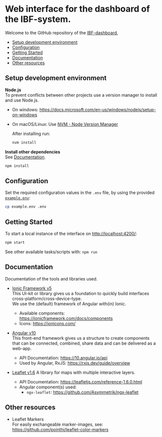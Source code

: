 # Web interface for the dashboard of the IBF-system.

Welcome to the GitHub repository of the [IBF-dashboard](http://ibf-system.westeurope.cloudapp.azure.com/),

- [Setup development environment](#setup-development-environment)
- [Configuration](#configuration)
- [Getting Started](#getting-started)
- [Documentation](#documentation)
- [Other resources](#other-resources)

## Setup development environment

**Node.js**  
To prevent conflicts between other projects use a version manager to install and use Node.js.

- On windows: <https://docs.microsoft.com/en-us/windows/nodejs/setup-on-windows>
- On macOS/Linux: Use [NVM - Node Version Manager](http://nvm.sh/)

  After installing run:

  ```sh
  nvm install
  ```

**Install other dependencies**  
See [Documentation](#documentation).

```sh
npm install
```

## Configuration

Set the required configuration values in the `.env` file, by using the provided [`example.env`](example.env):

```sh
cp example.env .env
```

## Getting Started

To start a local instance of the interface on <http://localhost:4200/>:

```sh
npm start
```

See other available tasks/scripts with: `npm run`

## Documentation

Documentation of the tools and libraries used.

- [Ionic Framework v5](https://ionicframework.com/docs/)  
  This UI-kit or library gives us a foundation to quickly build interfaces cross-platform/cross-device-type.  
  We use the (default) framework of Angular with(in) Ionic.

  - Available components: <https://ionicframework.com/docs/components>
  - Icons: <https://ionicons.com/>

- [Angular v10](https://v10.angular.io/docs)  
  This front-end framework gives us a structure to create components that can be connected, combined, share data and can be delivered as a web-app.

  - API Documentation: <https://10.angular.io/api>
  - Used by Angular, RxJS: <https://rxjs.dev/guide/overview>

- [Leaflet v1.6](https://leafletjs.com/)
  A library for maps with multiple interactive layers.
  - API Documentation: <https://leafletjs.com/reference-1.6.0.html>
  - Angular component(s) used:
    - `ngx-leaflet`: <https://github.com/Asymmetrik/ngx-leaflet>

## Other resources

- Leaflet Markers  
  For easily exchangeable marker-images, see: <https://github.com/pointhi/leaflet-color-markers>
